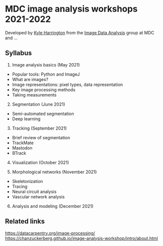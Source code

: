 # MDC image analysis workshops 2021-2022

Developed by [Kyle Harrington](https://kyleharrington.com) from the
[Image Data Analysis](https://www.mdc-berlin.de/image-data-analysis)
group at MDC and ...

## Syllabus

1. Image analysis basics (May 2021)

- Popular tools: Python and ImageJ
- What are images?
- Image representations: pixel types, data representation
- Key image processing methods
- Taking measurements

2. Segmentation (June 2021)

- Semi-automated segmentation
- Deep learning

3. Tracking (September 2021)

- Brief review of segmentation
- TrackMate
- Mastodon
- BTrack

4. Visualization (October 2021)

5. Morphological networks (November 2021)

- Skeletonization
- Tracing
- Neural circuit analysis
- Vascular network analysis

6. Analysis and modeling (December 2021)

## Related links

https://datacarpentry.org/image-processing/
https://chanzuckerberg.github.io/image-analysis-workshop/intro/about.html

